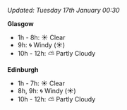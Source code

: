 *Updated: Tuesday 17th January 00:30*

**Glasgow**

* 1h - 8h: :sunny: Clear
* 9h: :cyclone: Windy (:sunny:)
* 10h - 12h: :partly_sunny: Partly Cloudy

**Edinburgh**

* 1h - 7h: :sunny: Clear
* 8h, 9h: :cyclone: Windy (:sunny:)
* 10h - 12h: :partly_sunny: Partly Cloudy
